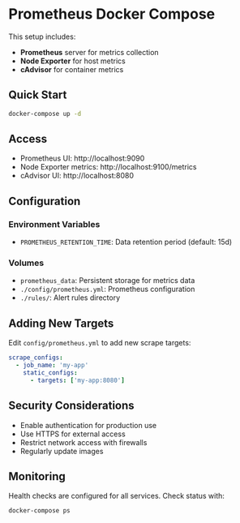 # Prometheus Docker Compose

This setup includes:
- **Prometheus** server for metrics collection
- **Node Exporter** for host metrics
- **cAdvisor** for container metrics

## Quick Start

```bash
docker-compose up -d
```

## Access
- Prometheus UI: http://localhost:9090
- Node Exporter metrics: http://localhost:9100/metrics
- cAdvisor UI: http://localhost:8080

## Configuration

### Environment Variables
- `PROMETHEUS_RETENTION_TIME`: Data retention period (default: 15d)

### Volumes
- `prometheus_data`: Persistent storage for metrics data
- `./config/prometheus.yml`: Prometheus configuration
- `./rules/`: Alert rules directory

## Adding New Targets

Edit `config/prometheus.yml` to add new scrape targets:

```yaml
scrape_configs:
  - job_name: 'my-app'
    static_configs:
      - targets: ['my-app:8080']
```

## Security Considerations

- Enable authentication for production use
- Use HTTPS for external access
- Restrict network access with firewalls
- Regularly update images

## Monitoring

Health checks are configured for all services. Check status with:
```bash
docker-compose ps
```
